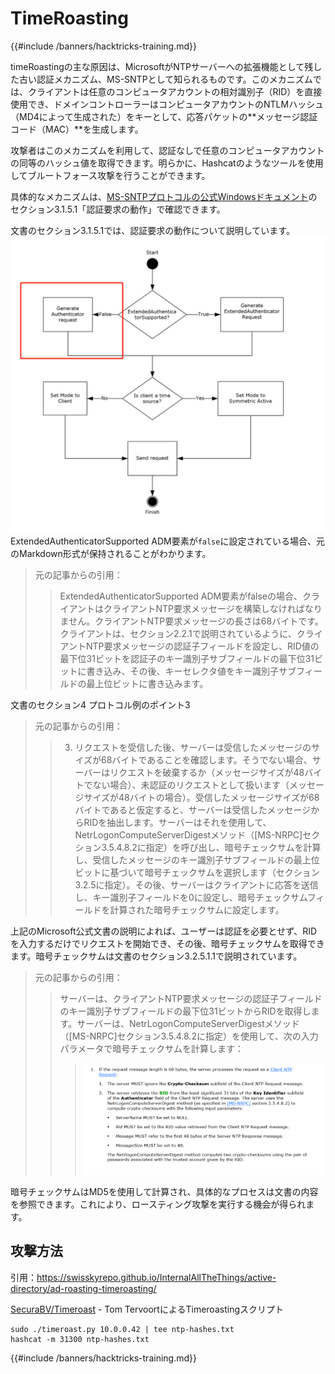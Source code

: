 # TimeRoasting

{{#include /banners/hacktricks-training.md}}

timeRoastingの主な原因は、MicrosoftがNTPサーバーへの拡張機能として残した古い認証メカニズム、MS-SNTPとして知られるものです。このメカニズムでは、クライアントは任意のコンピュータアカウントの相対識別子（RID）を直接使用でき、ドメインコントローラーはコンピュータアカウントのNTLMハッシュ（MD4によって生成された）をキーとして、応答パケットの**メッセージ認証コード（MAC）**を生成します。

攻撃者はこのメカニズムを利用して、認証なしで任意のコンピュータアカウントの同等のハッシュ値を取得できます。明らかに、Hashcatのようなツールを使用してブルートフォース攻撃を行うことができます。

具体的なメカニズムは、[MS-SNTPプロトコルの公式Windowsドキュメント](https://winprotocoldoc.z19.web.core.windows.net/MS-SNTP/%5bMS-SNTP%5d.pdf)のセクション3.1.5.1「認証要求の動作」で確認できます。

文書のセクション3.1.5.1では、認証要求の動作について説明しています。
![](../../images/Pasted%20image%2020250709114508.png)
ExtendedAuthenticatorSupported ADM要素が`false`に設定されている場合、元のMarkdown形式が保持されることがわかります。

>元の記事からの引用：
>>ExtendedAuthenticatorSupported ADM要素がfalseの場合、クライアントはクライアントNTP要求メッセージを構築しなければなりません。クライアントNTP要求メッセージの長さは68バイトです。クライアントは、セクション2.2.1で説明されているように、クライアントNTP要求メッセージの認証子フィールドを設定し、RID値の最下位31ビットを認証子のキー識別子サブフィールドの最下位31ビットに書き込み、その後、キーセレクタ値をキー識別子サブフィールドの最上位ビットに書き込みます。

文書のセクション4 プロトコル例のポイント3

>元の記事からの引用：
>>3. リクエストを受信した後、サーバーは受信したメッセージのサイズが68バイトであることを確認します。そうでない場合、サーバーはリクエストを破棄するか（メッセージサイズが48バイトでない場合）、未認証のリクエストとして扱います（メッセージサイズが48バイトの場合）。受信したメッセージサイズが68バイトであると仮定すると、サーバーは受信したメッセージからRIDを抽出します。サーバーはそれを使用して、NetrLogonComputeServerDigestメソッド（[MS-NRPC]セクション3.5.4.8.2に指定）を呼び出し、暗号チェックサムを計算し、受信したメッセージのキー識別子サブフィールドの最上位ビットに基づいて暗号チェックサムを選択します（セクション3.2.5に指定）。その後、サーバーはクライアントに応答を送信し、キー識別子フィールドを0に設定し、暗号チェックサムフィールドを計算された暗号チェックサムに設定します。

上記のMicrosoft公式文書の説明によれば、ユーザーは認証を必要とせず、RIDを入力するだけでリクエストを開始でき、その後、暗号チェックサムを取得できます。暗号チェックサムは文書のセクション3.2.5.1.1で説明されています。

>元の記事からの引用：
>>サーバーは、クライアントNTP要求メッセージの認証子フィールドのキー識別子サブフィールドの最下位31ビットからRIDを取得します。サーバーは、NetrLogonComputeServerDigestメソッド（[MS-NRPC]セクション3.5.4.8.2に指定）を使用して、次の入力パラメータで暗号チェックサムを計算します：
>>>![](../../images/Pasted%20image%2020250709115757.png)

暗号チェックサムはMD5を使用して計算され、具体的なプロセスは文書の内容を参照できます。これにより、ロースティング攻撃を実行する機会が得られます。

## 攻撃方法

引用：https://swisskyrepo.github.io/InternalAllTheThings/active-directory/ad-roasting-timeroasting/

[SecuraBV/Timeroast](https://github.com/SecuraBV/Timeroast) - Tom TervoortによるTimeroastingスクリプト
```
sudo ./timeroast.py 10.0.0.42 | tee ntp-hashes.txt
hashcat -m 31300 ntp-hashes.txt
```
{{#include /banners/hacktricks-training.md}}
